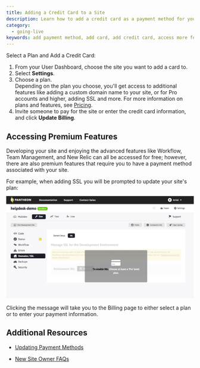 ```yaml
---
title: Adding a Credit Card to a Site
description: Learn how to add a credit card as a payment method for your site.
category:
  - going-live
keywords: add payment method, add card, add credit card, access more features, access new relic, access workflow, add payment method, select a plan, how to update payment method, how to add a card
---
```

Select a Plan and Add a Credit Card:

1. From your User Dashboard, choose the site you want to add a card to.
2. Select **Settings**.
3. Choose a plan.  
Depending on the plan you choose, you'll get access to additional features like adding a custom domain name to your site, or for Pro accounts and higher, adding SSL and more. For more information on plans and features, see [Pricing](https://pantheon.io/pricing).
4. Invite someone to pay for the site or enter the credit card information, and click **Update Billing**.
## Accessing Premium Features

Developing your site and enjoying the advanced features like Workflow, Team Management, and New Relic can all be accessed for free; however, there are also premium features that require you to have a payment method associated with your site.

For example, when adding SSL you will be prompted to update your site's plan:  


 ![To enable SSL - choose at least a Pro plan](/source/docs/assets/images/desk_images/309237.png)


Clicking the message will take you to the Billing page to either select a plan or to enter your payment information.


## Additional Resources

- [Updating Payment Methods](/docs/articles/updating-payment-methods/)

- [New Site Owner FAQs](/docs/articles/sites/new-site-owner)
